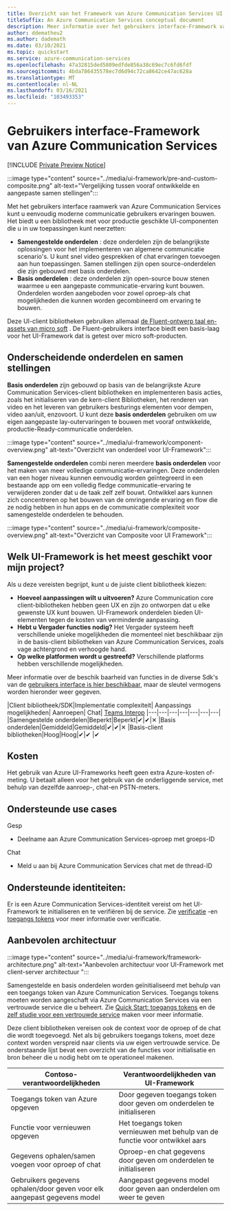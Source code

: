 ```yaml
---
title: Overzicht van het Framework van Azure Communication Services UI
titleSuffix: An Azure Communication Services conceptual document
description: Meer informatie over het gebruikers interface-Framework van Azure Communication Services
author: ddematheu2
ms.author: dademath
ms.date: 03/10/2021
ms.topic: quickstart
ms.service: azure-communication-services
ms.openlocfilehash: 47a32815ded5809edfde856a38c69ec7c6fd6fdf
ms.sourcegitcommit: 4bda786435578ec7d6d94c72ca8642ce47ac628a
ms.translationtype: MT
ms.contentlocale: nl-NL
ms.lasthandoff: 03/16/2021
ms.locfileid: "103493353"
---
```

# <a name="azure-communication-services-ui-framework"></a>Gebruikers interface-Framework van Azure Communication Services

[!INCLUDE [Private Preview Notice](../../includes/private-preview-include.md)]

:::image type="content" source="../media/ui-framework/pre-and-custom-composite.png" alt-text="Vergelijking tussen vooraf ontwikkelde en aangepaste samen stellingen":::

Met het gebruikers interface raamwerk van Azure Communication Services kunt u eenvoudig moderne communicatie gebruikers ervaringen bouwen. Het biedt u een bibliotheek met voor productie geschikte UI-componenten die u in uw toepassingen kunt neerzetten:

- **Samengestelde onderdelen** : deze onderdelen zijn de belangrijkste oplossingen voor het implementeren van algemene communicatie scenario's. U kunt snel video gesprekken of chat ervaringen toevoegen aan hun toepassingen. Samen stellingen zijn open source-onderdelen die zijn gebouwd met basis onderdelen.
- **Basis onderdelen** : deze onderdelen zijn open-source bouw stenen waarmee u een aangepaste communicatie-ervaring kunt bouwen. Onderdelen worden aangeboden voor zowel oproep-als chat mogelijkheden die kunnen worden gecombineerd om ervaring te bouwen. 

Deze UI-client bibliotheken gebruiken allemaal [de Fluent-ontwerp taal en-assets van micro soft](https://developer.microsoft.com/fluentui/) . De Fluent-gebruikers interface biedt een basis-laag voor het UI-Framework dat is getest over micro soft-producten.

## <a name="differentiating-components-and-composites"></a>**Onderscheidende onderdelen en samen stellingen**

**Basis onderdelen** zijn gebouwd op basis van de belangrijkste Azure Communication Services-client bibliotheken en implementeren basis acties, zoals het initialiseren van de kern-client Bibliotheken, het renderen van video en het leveren van gebruikers besturings elementen voor dempen, video aan/uit, enzovoort. U kunt deze **basis onderdelen** gebruiken om uw eigen aangepaste lay-outervaringen te bouwen met vooraf ontwikkelde, productie-Ready-communicatie onderdelen.

:::image type="content" source="../media/ui-framework/component-overview.png" alt-text="Overzicht van onderdeel voor UI-Framework":::

**Samengestelde onderdelen** combi neren meerdere **basis onderdelen** voor het maken van meer volledige communicatie-ervaringen. Deze onderdelen van een hoger niveau kunnen eenvoudig worden geïntegreerd in een bestaande app om een volledig fledge communicatie-ervaring te verwijderen zonder dat u de taak zelf zelf bouwt. Ontwikkel aars kunnen zich concentreren op het bouwen van de omringende ervaring en flow die ze nodig hebben in hun apps en de communicatie complexiteit voor samengestelde onderdelen te behouden.

:::image type="content" source="../media/ui-framework/composite-overview.png" alt-text="Overzicht van Composite voor UI Framework":::

## <a name="what-ui-framework-is-best-for-my-project"></a>Welk UI-Framework is het meest geschikt voor mijn project?

Als u deze vereisten begrijpt, kunt u de juiste client bibliotheek kiezen:

- **Hoeveel aanpassingen wilt u uitvoeren?** Azure Communication core client-bibliotheken hebben geen UX en zijn zo ontworpen dat u elke gewenste UX kunt bouwen. UI-Framework onderdelen bieden UI-elementen tegen de kosten van verminderde aanpassing.
- **Hebt u Vergader functies nodig?** Het Vergader systeem heeft verschillende unieke mogelijkheden die momenteel niet beschikbaar zijn in de basis-client bibliotheken van Azure Communication Services, zoals vage achtergrond en verhoogde hand.
- **Op welke platformen wordt u gestreefd?** Verschillende platforms hebben verschillende mogelijkheden.

Meer informatie over de beschik baarheid van functies in de diverse Sdk's van de [gebruikers interface is hier beschikbaar](ui-sdk-features.md), maar de sleutel vermogens worden hieronder weer gegeven.

|Client bibliotheek/SDK|Implementatie complexiteit|    Aanpassings mogelijkheden|  Aanroepen| Chat| [Teams Interop](./../teams-interop.md)
|---|---|---|---|---|---|---|
|Samengestelde onderdelen|Beperkt|Beperkt|✔|✔|✕
|Basis onderdelen|Gemiddeld|Gemiddeld|✔|✔|✕
|Basis-client bibliotheken|Hoog|Hoog|✔|✔ |✔

## <a name="cost"></a>Kosten

Het gebruik van Azure UI-Frameworks heeft geen extra Azure-kosten of-meting. U betaalt alleen voor het gebruik van de onderliggende service, met behulp van dezelfde aanroep-, chat-en PSTN-meters.

## <a name="supported-use-cases"></a>Ondersteunde use cases

Gesp

- Deelname aan Azure Communication Services-oproep met groeps-ID

Chat

- Meld u aan bij Azure Communication Services chat met de thread-ID

## <a name="supported-identities"></a>Ondersteunde identiteiten:

Er is een Azure Communication Services-identiteit vereist om het UI-Framework te initialiseren en te verifiëren bij de service. Zie [verificatie](../authentication.md) -en [toegangs tokens](../../quickstarts/access-tokens.md) voor meer informatie over verificatie.


## <a name="recommended-architecture"></a>Aanbevolen architectuur 

:::image type="content" source="../media/ui-framework/framework-architecture.png" alt-text="Aanbevolen architectuur voor UI-Framework met client-server architectuur ":::

Samengestelde en basis onderdelen worden geïnitialiseerd met behulp van een toegangs token van Azure Communication Services. Toegangs tokens moeten worden aangeschaft via Azure Communication Services via een vertrouwde service die u beheert. Zie [Quick Start: toegangs tokens](../../quickstarts/access-tokens.md) en de [zelf studie voor een vertrouwde service](../../tutorials/trusted-service-tutorial.md) maken voor meer informatie.

Deze client bibliotheken vereisen ook de context voor de oproep of de chat die wordt toegevoegd. Net als bij gebruikers toegangs tokens, moet deze context worden verspreid naar clients via uw eigen vertrouwde service. De onderstaande lijst bevat een overzicht van de functies voor initialisatie en bron beheer die u nodig hebt om te operationeel makenen.

| Contoso-verantwoordelijkheden                                 | Verantwoordelijkheden van UI-Framework                         |
|----------------------------------------------------------|-----------------------------------------------------------------|
| Toegangs token van Azure opgeven                    | Door gegeven toegangs token door geven om onderdelen te initialiseren        |
| Functie voor vernieuwen opgeven                                 | Het toegangs token vernieuwen met behulp van de functie voor ontwikkel aars          |
| Gegevens ophalen/samen voegen voor oproep of chat          | Oproep-en chat gegevens door geven om onderdelen te initialiseren |
| Gebruikers gegevens ophalen/door geven voor elk aangepast gegevens model | Aangepast gegevens model door geven aan onderdelen om weer te geven          |
